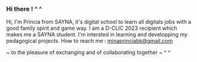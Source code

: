 ### Hi there ! ^ ^
Hi, I'm Princia from SAYNA, it's digital school to learn all digitals jobs with a good family spirit and game way.
I am a D-CLIC 2023 recipient which makes me a SAYNA student. 
I'm intersted in learning and developping my pedagogical projects.
How to reach me : minaprinciabk@gmail.com 

~ to the pleasure of exchanging and of collaborating together ~ ^ ^
